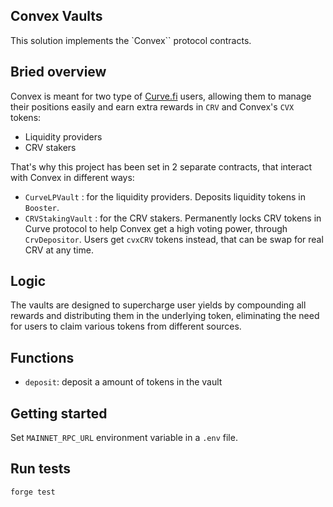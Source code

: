 ## Convex Vaults

This solution implements the `Convex`` protocol contracts.
## Bried overview

Convex is meant for two type of [Curve.fi](https://curve.fi/) users, allowing them to manage their positions easily and earn extra rewards in `CRV` and Convex's `CVX` tokens:
- Liquidity providers
- CRV stakers

That's why this project has been set in 2 separate contracts, that interact with Convex in different ways:

 - `CurveLPVault` : for the liquidity providers. Deposits liquidity tokens in `Booster`.
 - `CRVStakingVault` : for the CRV stakers. Permanently locks CRV tokens in Curve protocol to help Convex get a high voting power, through `CrvDepositor`. Users get `cvxCRV` tokens instead, that can be swap for real CRV at any time.

## Logic

The vaults are designed to supercharge user yields by compounding all rewards and distributing them in the underlying token, eliminating the need for users to claim various tokens from different sources. 

## Functions

- `deposit`: deposit a amount of tokens in the vault

## Getting started
Set `MAINNET_RPC_URL` environment variable in a `.env` file.

## Run tests
```bash
forge test
```
